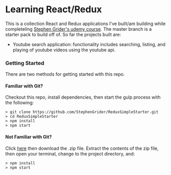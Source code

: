 Learning React/Redux 
====================
This is a collection React and Redux applications I've built/am building while completeling [Stephen Grider's udemy course](https://www.udemy.com/react-redux/). The master branch is a starter pack to build off of. So far the projects built are:

* Youtube search application: functionality includes searching, listing, and playing of youtube videos using the youtube api. 

### Getting Started

There are two methods for getting started with this repo.

#### Familiar with Git?
Checkout this repo, install dependencies, then start the gulp process with the following:

```
> git clone https://github.com/StephenGrider/ReduxSimpleStarter.git
> cd ReduxSimpleStarter
> npm install
> npm start
```

#### Not Familiar with Git?
Click [here](https://github.com/StephenGrider/ReactStarter/releases) then download the .zip file.  Extract the contents of the zip file, then open your terminal, change to the project directory, and:

```
> npm install
> npm start
```
